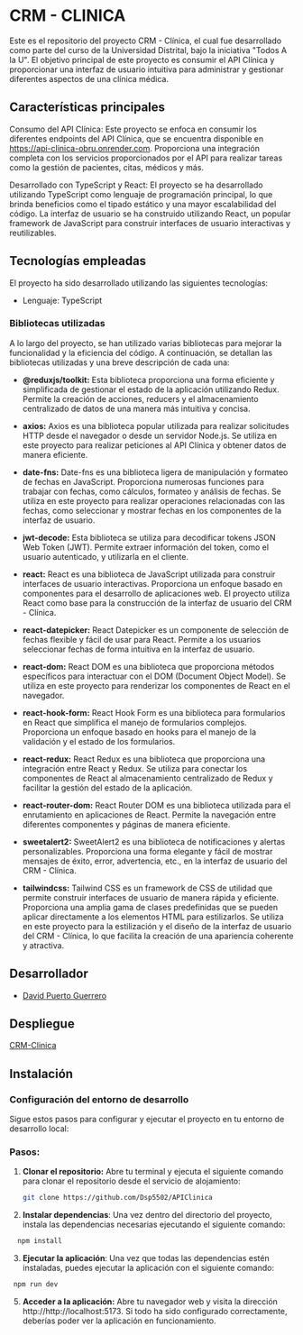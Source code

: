 # CRM - CLINICA

Este es el repositorio del proyecto CRM - Clínica, el cual fue desarrollado como parte del curso de la Universidad Distrital, bajo la iniciativa "Todos A la U". El objetivo principal de este proyecto es consumir el API Clínica y proporcionar una interfaz de usuario intuitiva para administrar y gestionar diferentes aspectos de una clínica médica.

## Características principales

Consumo del API Clínica: Este proyecto se enfoca en consumir los diferentes endpoints del API Clínica, que se encuentra disponible en https://api-clinica-obru.onrender.com. Proporciona una integración completa con los servicios proporcionados por el API para realizar tareas como la gestión de pacientes, citas, médicos y más.

Desarrollado con TypeScript y React: El proyecto se ha desarrollado utilizando TypeScript como lenguaje de programación principal, lo que brinda beneficios como el tipado estático y una mayor escalabilidad del código. La interfaz de usuario se ha construido utilizando React, un popular framework de JavaScript para construir interfaces de usuario interactivas y reutilizables.

## Tecnologías empleadas

El proyecto ha sido desarrollado utilizando las siguientes tecnologías:

- Lenguaje: TypeScript

### Bibliotecas utilizadas

A lo largo del proyecto, se han utilizado varias bibliotecas para mejorar la funcionalidad y la eficiencia del código. A continuación, se detallan las bibliotecas utilizadas y una breve descripción de cada una:

- **@reduxjs/toolkit:** Esta biblioteca proporciona una forma eficiente y simplificada de gestionar el estado de la aplicación utilizando Redux. Permite la creación de acciones, reducers y el almacenamiento centralizado de datos de una manera más intuitiva y concisa.

- **axios:** Axios es una biblioteca popular utilizada para realizar solicitudes HTTP desde el navegador o desde un servidor Node.js. Se utiliza en este proyecto para realizar peticiones al API Clínica y obtener datos de manera eficiente.

- **date-fns:** Date-fns es una biblioteca ligera de manipulación y formateo de fechas en JavaScript. Proporciona numerosas funciones para trabajar con fechas, como cálculos, formateo y análisis de fechas. Se utiliza en este proyecto para realizar operaciones relacionadas con las fechas, como seleccionar y mostrar fechas en los componentes de la interfaz de usuario.

- **jwt-decode:** Esta biblioteca se utiliza para decodificar tokens JSON Web Token (JWT). Permite extraer información del token, como el usuario autenticado, y utilizarla en el cliente.

- **react:** React es una biblioteca de JavaScript utilizada para construir interfaces de usuario interactivas. Proporciona un enfoque basado en componentes para el desarrollo de aplicaciones web. El proyecto utiliza React como base para la construcción de la interfaz de usuario del CRM - Clínica.

- **react-datepicker:** React Datepicker es un componente de selección de fechas flexible y fácil de usar para React. Permite a los usuarios seleccionar fechas de forma intuitiva en la interfaz de usuario.

- **react-dom:** React DOM es una biblioteca que proporciona métodos específicos para interactuar con el DOM (Document Object Model). Se utiliza en este proyecto para renderizar los componentes de React en el navegador.

- **react-hook-form:** React Hook Form es una biblioteca para formularios en React que simplifica el manejo de formularios complejos. Proporciona un enfoque basado en hooks para el manejo de la validación y el estado de los formularios.

- **react-redux:** React Redux es una biblioteca que proporciona una integración entre React y Redux. Se utiliza para conectar los componentes de React al almacenamiento centralizado de Redux y facilitar la gestión del estado de la aplicación.

- **react-router-dom:** React Router DOM es una biblioteca utilizada para el enrutamiento en aplicaciones de React. Permite la navegación entre diferentes componentes y páginas de manera eficiente.

- **sweetalert2:** SweetAlert2 es una biblioteca de notificaciones y alertas personalizables. Proporciona una forma elegante y fácil de mostrar mensajes de éxito, error, advertencia, etc., en la interfaz de usuario del CRM - Clínica.

- **tailwindcss:** Tailwind CSS es un framework de CSS de utilidad que permite construir interfaces de usuario de manera rápida y eficiente. Proporciona una amplia gama de clases predefinidas que se pueden aplicar directamente a los elementos HTML para estilizarlos. Se utiliza en este proyecto para la estilización y el diseño de la interfaz de usuario del CRM - Clínica, lo que facilita la creación de una apariencia coherente y atractiva.

## Desarrollador

- [David Puerto Guerrero](https://github.com/Dsp5502)

## Despliegue

[CRM-Clinica](https://clinicacrm.vercel.app/)

## Instalación

### Configuración del entorno de desarrollo

Sigue estos pasos para configurar y ejecutar el proyecto en tu entorno de desarrollo local:

### Pasos:

1. **Clonar el repositorio:** Abre tu terminal y ejecuta el siguiente comando para clonar el repositorio desde el servicio de alojamiento:

   ```bash
   git clone https://github.com/Dsp5502/APIClinica
   ```

2. **Instalar dependencias**: Una vez dentro del directorio del proyecto, instala las dependencias necesarias ejecutando el siguiente comando:

```bash
  npm install
```

3. **Ejecutar la aplicación**: Una vez que todas las dependencias estén instaladas, puedes ejecutar la aplicación con el siguiente comando:

```bash
 npm run dev
```

5. **Acceder a la aplicación:** Abre tu navegador web y visita la dirección http://http://localhost:5173. Si todo ha sido configurado correctamente, deberías poder ver la aplicación en funcionamiento.
